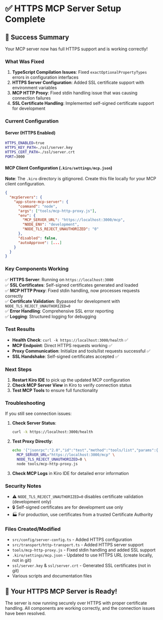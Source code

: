 # ✅ HTTPS MCP Server Setup Complete

## 🎉 Success Summary

Your MCP server now has full HTTPS support and is working correctly!

### What Was Fixed

1. **TypeScript Compilation Issues**: Fixed `exactOptionalPropertyTypes` errors in configuration interfaces
2. **HTTPS Server Configuration**: Added SSL certificate support with environment variables
3. **MCP HTTP Proxy**: Fixed stdin handling issue that was causing connection failures
4. **SSL Certificate Handling**: Implemented self-signed certificate support for development

### Current Configuration

#### Server (HTTPS Enabled)
```bash
HTTPS_ENABLED=true
HTTPS_KEY_PATH=./ssl/server.key
HTTPS_CERT_PATH=./ssl/server.crt
PORT=3000
```

#### MCP Client Configuration (`.kiro/settings/mcp.json`)

**Note**: The `.kiro` directory is gitignored. Create this file locally for your MCP client configuration.
```json
{
  "mcpServers": {
    "app-store-mcp-server": {
      "command": "node",
      "args": ["tools/mcp-http-proxy.js"],
      "env": {
        "MCP_SERVER_URL": "https://localhost:3000/mcp",
        "NODE_ENV": "development",
        "NODE_TLS_REJECT_UNAUTHORIZED": "0"
      },
      "disabled": false,
      "autoApprove": [...]
    }
  }
}
```

### Key Components Working

✅ **HTTPS Server**: Running on `https://localhost:3000`  
✅ **SSL Certificates**: Self-signed certificates generated and loaded  
✅ **MCP HTTP Proxy**: Fixed stdin handling, now processes requests correctly  
✅ **Certificate Validation**: Bypassed for development with `NODE_TLS_REJECT_UNAUTHORIZED=0`  
✅ **Error Handling**: Comprehensive SSL error reporting  
✅ **Logging**: Structured logging for debugging  

### Test Results

- **Health Check**: `curl -k https://localhost:3000/health` ✅
- **MCP Endpoint**: Direct HTTPS requests working ✅
- **Proxy Communication**: Initialize and tools/list requests successful ✅
- **SSL Handshake**: Self-signed certificates accepted ✅

### Next Steps

1. **Restart Kiro IDE** to pick up the updated MCP configuration
2. **Check MCP Server View** in Kiro to verify connection status
3. **Test MCP Tools** to ensure full functionality

### Troubleshooting

If you still see connection issues:

1. **Check Server Status**:
   ```bash
   curl -k https://localhost:3000/health
   ```

2. **Test Proxy Directly**:
   ```bash
   echo '{"jsonrpc":"2.0","id":"test","method":"tools/list","params":{}}' | \
     MCP_SERVER_URL="https://localhost:3000/mcp" \
     NODE_TLS_REJECT_UNAUTHORIZED=0 \
     node tools/mcp-http-proxy.js
   ```

3. **Check MCP Logs** in Kiro IDE for detailed error information

### Security Notes

- ⚠️ `NODE_TLS_REJECT_UNAUTHORIZED=0` disables certificate validation (development only)
- 🔒 Self-signed certificates are for development use only
- 🏭 For production, use certificates from a trusted Certificate Authority

### Files Created/Modified

- `src/config/server-config.ts` - Added HTTPS configuration
- `src/transport/http-transport.ts` - Added HTTPS server support
- `tools/mcp-http-proxy.js` - Fixed stdin handling and added SSL support
- `.kiro/settings/mcp.json` - Updated to use HTTPS URL (create locally, not in git)
- `ssl/server.key` & `ssl/server.crt` - Generated SSL certificates (not in git)
- Various scripts and documentation files

## 🚀 Your HTTPS MCP Server is Ready!

The server is now running securely over HTTPS with proper certificate handling. All components are working correctly, and the connection issues have been resolved.